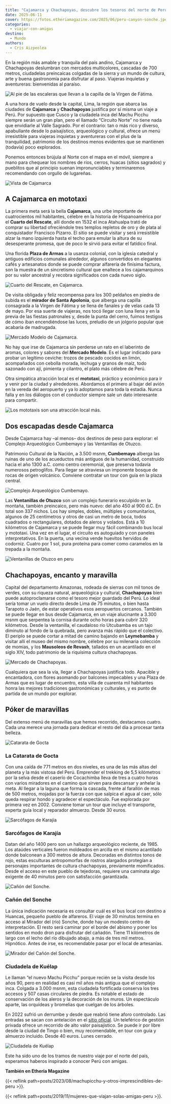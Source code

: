 ```yaml
---
title: "Cajamarca y Chachapoyas, descubre los tesoros del norte de Perú"
date: 2025-06-11
cover: https://fotos.etheriamagazine.com/2025/06/peru-canyon-sonche.jpeg
categories: 
  - viajar-con-amigas
destino: 
  - Mundo
authors: 
  - Cris Aizpeolea
---
```


En la región más amable y tranquila del país andino, Cajamarca y Chachapoyas deslumbran 
con mercados multicolores, cascadas de 700 metros, ciudadelas preincaicas colgadas de la 
sierra y un mundo de cultura, arte y buena gastronomía para disfrutar al paso. Viajeras 
inquietas y aventureras: bienvenidas al paraíso. 

![](https://fotos.etheriamagazine.com/2025/06/cajamarca-escaleras.jpeg "Al pie de las escaleras que llevan a la capilla de la Virgen de Fátima.")

A una hora de vuelo desde la capital, Lima, la región que abarca las ciudades de 
**Cajamarca** y **Chachapoyas** justifica por sí misma un viaje a Perú. Por supuesto que 
Cusco y la ciudadela inca del Machu Picchu siempre serán un gran plan, pero el llamado 
“Circuito Norte” no tiene nada que envidiarle al Valle Sagrado. Por el contrario: tan o 
más rico y diverso, apabullante desde lo paísajístico, arqueológico y cultural, ofrece 
un menú irresistible para viajeras inquietas y aventureras con el plus de la 
tranquilidad, patrimonio de los destinos menos evidentes que se mantienen (todavía) poco 
explorados. 

Ponemos entonces brújula al Norte con el mapa en el móvil, siempre a mano para chequear 
los nombres de ríos, cerros, huacas (sitios sagrados) y pueblitos que al principio 
suenan impronunciables y terminaremos recomendando con orgullo de lugareñas. 

![Vista de Cajamarca](https://fotos.etheriamagazine.com/2025/06/Cajamarca-ciudad.jpg "Panorámica de Cajamarca.")

## A Cajamarca en mototaxi

La primera meta será la bella **Cajamarca**, una urbe importante de cuatrocientos mil 
habitantes, célebre en la historia de Hispanoamérica por el **Cuarto del Rescate**, allí 
donde en 1532 el inca Atahualpa trató de comprar su libertad ofreciéndole tres templos 
repletos de oro y de plata al conquistador Francisco Pizarro. El sitio se puede visitar 
y será irresistible alzar la mano izquierda hasta el techo para emular la altura de su 
desesperante promesa, que de poco le sirvió para evitar el fatídico final. 

Una florida **Plaza de Armas** a la usanza colonial, con la iglesia catedral y antiguos 
edificios comunales alrededor, algunos convertidos en elegantes cafés y artesanatos 
donde se puede comprar alfarería de finísima factura, son la muestra de un sincretismo 
cultural que enaltece a los cajamarquinos por su valor ancestral y recobra significados 
con cada nuevo siglo. 

![Cuarto del Rescate, en Cajamarca.](https://fotos.etheriamagazine.com/2025/06/cajamarca-cuarto-rescate.jpeg "Cuarto del Rescate, en Cajamarca.")

De visita obligada y feliz recompensa para los 300 peldaños en piedra de subida es el 
**mirador de Santa Apolonia**, que alberga una capilla consagrada a la Virgen de Fátima 
y se llena de fanales y de velas cada 13 de mayo. Por esa suerte de viajeras, nos tocó 
llegar con luna llena y en la previa de las fiestas patronales y, desde la punta del 
cerro, fuimos testigos de cómo iban encendiéndose las luces, preludio de un jolgorio 
popular que acabaría de madrugada. 

![Mercado Modelo de Cajamarca.](https://fotos.etheriamagazine.com/2025/06/cajamarca-mercado-peru.jpg "Mercado Modelo de Cajamarca.")

No hay que irse de Cajamarca sin perderse un rato en el laberinto de aromas, colores y 
sabores del **Mercado Modelo**. Es el lugar indicado para probar un legítimo ceviche: 
trozos de pescado cocidos en limón, acompañados con cebolla morada, lechuga y granos de 
maíz, todo sazonado con ají, pimienta y cilantro, el plato más célebre de Perú. 

Otra simpática atracción local es el **mototaxi**, práctico y económico para ir y venir 
por la ciudad y alrededores. Abordamos el primero al bajar del avión en la vereda del 
aeropuerto y ya lo adoptamos para toda la estadía. Nunca falla y en los diálogos con el 
conductor siempre sale un dato interesante para compartir. 

![Los mototaxis son una atracción local más.](https://fotos.etheriamagazine.com/2025/06/mototaxis-cajamarca.jpg "Los mototaxis son una atracción local más.")

## Dos escapadas desde Cajamarca

Desde Cajamarca hay –al menos– dos destinos de peso para explorar: el Complejo 
Arqueológico Cumbemayo y las Ventanillas de Otuzco. 

Patrimonio Cultural de la Nación, a 3.500 msnm, **Cumbemayo** alberga las ruinas de uno 
de los acueductos más antiguos de la humanidad, construido hacia el año 1300 a.C. como 
centro ceremonial, que preserva todavía numerosos petroglifos. Para llegar se atraviesa 
un imponente bosque de rocas de origen volcánico. Conviene contratar un tour con guía en 
la plaza central. 

![Complejo Arqueológico Cumbemayo.](https://fotos.etheriamagazine.com/2025/06/Cajamarca-cumbemayo.jpg "Excursión a Cumbemayo.")

Las **Ventanillas de Otuzco** son un complejo funerario esculpido en la montaña, también 
preincaico, pero más nuevo: del año 450 al 900 d.C. En total son 337 nichos. Los hay 
simples, dobles, múltiples y comunitarios, algunos de 25 centímetros y otros de casi un 
metro de boca, todos cuadrados o rectangulares, dotados de aleros y volados. Está a 10 
kilómetros de Cajamarca y se puede llegar muy fácil combinando bus local y mototaxi. Una 
vez en el lugar, el circuito es autoguiado y con paneles interpretativos. En la puerta, 
una vecina vende huevitos hervidos de codorniz. Cuatro por 1 sol, pura proteína para 
comer como caramelos en la trepada a la montaña. 

![Ventanillas de Otuzco en peru](https://fotos.etheriamagazine.com/2025/06/cajamarca-Ventanillas-de-Otuzco.jpeg "Ventanillas de Otuzco.")

## Chachapoyas, encanto y maravilla

Capital del departamento Amazonas, rodeada de sierras con mil tonos de verdes, con su 
riqueza natural, arqueológica y cultural, **Chachapoyas** bien puede autoproclamarse 
como el tesoro mejor guardado del Perú. Lo ideal sería tomar un vuelo directo desde Lima 
de 75 minutos, o bien hasta Tarapoto o Jaén, de estar operativos esos aeropuertos 
cercanos. También se puede llegar en bus desde Cajamarca, en un viaje alucinante a 3.300 
msnm que serpentea la cornisa durante ocho horas para cubrir 320 kilómetros. Desde la 
ventanilla, el caudaloso río Utcubamba es un tajo diminuto al fondo de la quebrada, pero 
avanza más rápido que el colectivo. El periplo se puede cortar a mitad de camino bajando 
en **Leymebamba** y visitar allí el museo del mismo nombre, célebre por su milenaria 
colección de momias, y los **Mausoleos de Revash**, tallados en un acantilado en el 
siglo XIV, todo patrimonio de la riquísima cultura chachapoyas. 

![Mercado de Chachapoyas.](https://fotos.etheriamagazine.com/2025/06/chachapoyas-mercado-peru.jpeg "Mercado de Chachapoyas.")

Cualquiera que sea la vía, llegar a Chachapoyas justifica todo. Apacible y encantadora, 
con flores asomando por balcones impecables y una Plaza de Armas que es lugar de 
encuentro, esta villa de cuarenta mil habitantes honra las mejores tradiciones 
gastronómicas y culturales, y es punto de partida de un mundo por explorar. 

## Póker de maravillas

Del extenso menú de maravillas que hemos recorrido, destacamos cuatro. Cada una merece 
una jornada para dedicar el resto del día a procesar tanta belleza. 

![Catarata de Gocta](https://fotos.etheriamagazine.com/2025/06/catarata-gocta.jpg "Catarata de Gocta.")

### La Catarata de Gocta

Con una caída de 771 metros en dos niveles, es una de las más altas del planeta y la más 
vistosa del Perú. Emprender el trekking de 5,5 kilómetros por la selva desde el caserío 
de Cocachimba lleva de tres a cuatro horas con varios miradores en el camino que sirven 
para descansar y anhelar la meta. Al llegar a la laguna que forma la cascada, frente al 
farallón de mas de 500 metros, mojadas por la fuerza con que salpica el agua al caer, 
sólo queda respirar hondo y agradecer el espectáculo. Fue explorada por primera vez en 
2002. Conviene tomar un tour que incluye el transporte, experta guía local y reparador 
almuerzo. Desde 30 euros. 

![Sarcófagos de Karajía](https://fotos.etheriamagazine.com/2025/06/sarcofagos-karajia-peru.jpeg "Sarcófagos de Karajía.")

### Sarcófagos de Karajía

Datan del año 1400 pero son un hallazgo arqueológico reciente, de 1985. Los ataúdes 
verticales fueron moldeados en arcilla en el mismo acantilado donde balconean a 300 
metros de altura. Decoradas en distintos tonos de rojo, estas esculturas antropomorfas 
de rostros alargados protegían a personajes importantes de cultura chachapoyas, 
previamente momificados. Desde el acceso en este pueblo de tejedoras, requiere una 
caminata algo exigente de 40 minutos pero con satisfacción garantizada. 

![Cañón del Sonche.](https://fotos.etheriamagazine.com/2025/06/chachapoyas-canyon-sonche-peru.jpg "Cañón del Sonche.")

### Cañón del Sonche

La única indicación necesaria es consultar cuál es el bus local con destino a Huancas, 
pequeño pueblo de alfareros. El viaje de 30 minutos termina en acceso al Mirador del 
(río) Sonche, donde hay un modesto centro de interpretación. El resto será caminar por 
el borde del abismo y poner los sentidos en modo dron para disfrutar del cañadón. Tiene 
11 kilómetros de largo con el lecho del río dibujado abajo, a más de tres mil metros. 
Hipnótico. Antes de irse, es recomendable pasar por el local de artesanías. 

![Mirador del Cañón del Sonche.](https://fotos.etheriamagazine.com/2025/06/peru-canyon-sonche.jpeg "Mirador del Cañón del Sonche.")

### Ciudadela de Kuélap

Le llaman “el nuevo Machu Picchu” porque recién se la visita desde los años 90, pero en 
realidad es casi mil años más antigua que el complejo inca. Colgada a 3.000 msnm, esta 
ciudadela fortificada conserva los tres accesos y 507 casas circulares de piedra. Es 
notable el estado de conservación de los aleros y la decoración de los muros. Un 
espectáculo aparte, las orquídeas y bromelias que cuelgan de los árboles. 

En 2022 sufrió un derrumbe y desde que reabrió tiene aforo controlado. Las entradas se 
sacan con antelación en el [sitio oficial](https://tuboleto.cultura.pe/kuelap). Un 
teleférico de gestión privada ofrece un recorrido de alto valor paisajístico. Se puede 
ir por libre desde la ciudad de Tingo o bien, muy recomendable, en tour con guía y 
almuerzo incluido. Desde 40 euros. Lunes cerrado. 

![Ciudadela de Kuélap](https://fotos.etheriamagazine.com/2025/06/ciudadela-kuelap-peru.jpg "Ciudadela de Kuélap.")

Este ha sido uno de los tramos de nuestro viaje por el norte del país, esperamos haberos 
inspirado a conocer Perú con amigas. 

**También en Etheria Magazine** 

{{< reflink path=posts/2023/08/machupicchu-y-otros-imprescindibles-de-peru >}}. 

{{< reflink path=posts/2019/11/mujeres-que-viajan-solas-amigas-peru >}}.

